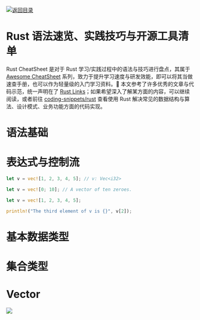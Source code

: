 [![返回目录](https://parg.co/UCb)](https://github.com/wxyyxc1992/Awesome-CheatSheet)

# Rust 语法速览、实践技巧与开源工具清单

Rust CheatSheet 是对于 Rust 学习/实践过程中的语法与技巧进行盘点，其属于 [Awesome CheatSheet](https://github.com/wxyyxc1992/Awesome-CheatSheet/) 系列，致力于提升学习速度与研发效能，即可以将其当做速查手册，也可以作为轻量级的入门学习资料。 本文参考了许多优秀的文章与代码示范，统一声明在了 [Rust Links](https://github.com/wxyyxc1992/Awesome-Reference/blob/master/ProgrammingLanguage/Rust/Rust-Links.md)；如果希望深入了解某方面的内容，可以继续阅读[]()，或者前往 [coding-snippets/rust]() 查看使用 Rust 解决常见的数据结构与算法、设计模式、业务功能方面的代码实现。

# 语法基础

# 表达式与控制流

```rs
let v = vec![1, 2, 3, 4, 5]; // v: Vec<i32>

let v = vec![0; 10]; // A vector of ten zeroes.

let v = vec![1, 2, 3, 4, 5];

println!("The third element of v is {}", v[2]);
```

# 基本数据类型

# 集合类型

# Vector

![](https://parg.co/U8w)
